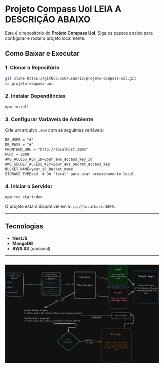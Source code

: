 
# Projeto Compass Uol **LEIA A DESCRIÇÃO ABAIXO**

Este é o repositório do **Projeto Compass Uol**. Siga os passos abaixo para configurar e rodar o projeto localmente.

## Como Baixar e Executar

### 1. Clonar o Repositório

```bash
git clone https://github.com/usuario/projeto-compass-uol.git
cd projeto-compass-uol
```

### 2. Instalar Dependências

```bash
npm install
```

### 3. Configurar Variáveis de Ambiente

Crie um arquivo `.env` com as seguintes variáveis:

```env
DB_USER = "#" 
DB_PASS = "#"
FRONTEND_URL = "http://localhost:3001"
PORT = 3000
AWS_ACCESS_KEY_ID=your_aws_access_key_id
AWS_SECRET_ACCESS_KEY=your_aws_secret_access_key
BUCKET_NAME=your_s3_bucket_name
STORAGE_TYPE=s3  # Ou 'local' para usar armazenamento local
```

### 4. Iniciar o Servidor

```bash
npm run start:dev
```

O projeto estará disponível em `http://localhost:3000`.

---

## Tecnologias

* **NestJS**
* **MongoDB**
* **AWS S3** (opcional)

---
![alt](./diagram.png)
---
